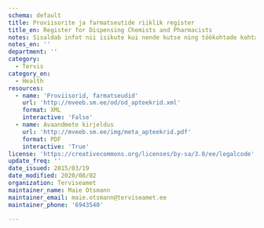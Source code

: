 ```yaml
---
schema: default
title: Proviisorite ja farmatseutide riiklik register
title_en: Register for Dispensing Chemists and Pharmacists
notes: Sisaldab infot nii isikute kui nende kutse ning töökohtade kohta.
notes_en: ''
department: ''
category:
  - Tervis
category_en:
  - Health
resources:
  - name: 'Proviisorid, farmatseudid'
    url: 'http://mveeb.sm.ee/od/od_apteekrid.xml'
    format: XML
    interactive: 'False'
  - name: Avaandmete kirjeldus
    url: 'http://mveeb.sm.ee/img/meta_apteekrid.pdf'
    format: PDF
    interactive: 'True'
license: 'https://creativecommons.org/licenses/by-sa/3.0/ee/legalcode'
update_freq: ''
date_issued: 2015/03/19
date_modified: 2020/08/02
organization: Terviseamet
maintainer_name: Maie Otsmann
maintainer_email: maie.otsmann@terviseamet.ee
maintainer_phone: '6943540'

---
```

